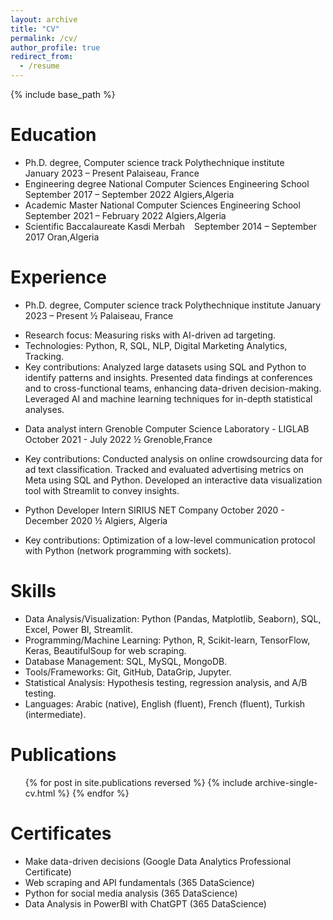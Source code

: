 ```yaml
---
layout: archive
title: "CV"
permalink: /cv/
author_profile: true
redirect_from:
  - /resume
---
```


{% include base_path %}

Education
======
* Ph.D. degree, Computer science track
Polythechnique institute
  January 2023 – Present Palaiseau, France
* Engineering degree
National Computer Sciences Engineering School
  September 2017 – September 2022 Algiers,Algeria
* Academic Master
National Computer Sciences Engineering School
  September 2021 – February 2022 Algiers,Algeria
* Scientific Baccalaureate
Kasdi Merbah
  September 2014 – September 2017 Oran,Algeria

Experience
======
* Ph.D. degree, Computer science track
Polythechnique institute
January 2023 – Present ½ Palaiseau, France
- Research focus: Measuring risks with AI-driven ad targeting.
- Technologies: Python, R, SQL, NLP, Digital Marketing Analytics,
Tracking.
- Key contributions: Analyzed large datasets using SQL and Python to
identify patterns and insights. Presented data findings at conferences
and to cross-functional teams, enhancing data-driven decision-making.
Leveraged AI and machine learning techniques for in-depth statistical
analyses.
* Data analyst intern
Grenoble Computer Science Laboratory - LIGLAB
October 2021 - July 2022 ½ Grenoble,France
- Key contributions: Conducted analysis on online crowdsourcing data
for ad text classification. Tracked and evaluated advertising metrics on
Meta using SQL and Python. Developed an interactive data
visualization tool with Streamlit to convey insights.
* Python Developer Intern
SIRIUS NET Company
October 2020 - December 2020 ½ Algiers, Algeria
- Key contributions: Optimization of a low-level communication protocol
with Python (network programming with sockets).

Skills
======
* Data Analysis/Visualization: Python
(Pandas, Matplotlib, Seaborn), SQL, Excel,
Power BI, Streamlit.
* Programming/Machine Learning: Python, R,
Scikit-learn, TensorFlow, Keras,
BeautifulSoup for web scraping.
* Database Management: SQL, MySQL,
MongoDB.
* Tools/Frameworks: Git, GitHub, DataGrip,
Jupyter.
* Statistical Analysis: Hypothesis testing,
regression analysis, and A/B testing.
* Languages: Arabic (native), English (fluent),
French (fluent), Turkish (intermediate).

Publications
======
  <ul>{% for post in site.publications reversed %}
    {% include archive-single-cv.html %}
  {% endfor %}</ul>
  
Certificates
======
* Make data-driven decisions (Google Data
Analytics Professional Certificate)
* Web scraping and API fundamentals (365
DataScience)
* Python for social media analysis (365
DataScience)
* Data Analysis in PowerBI with ChatGPT
(365 DataScience)

